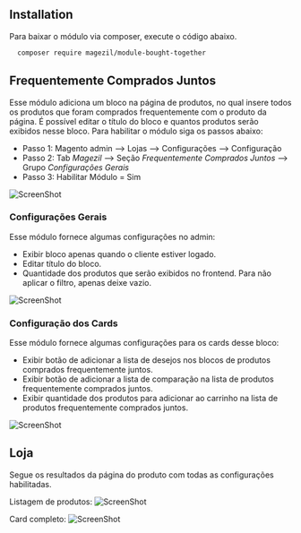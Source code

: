 ## Installation

Para baixar o módulo via composer, execute o código abaixo.

```sh
  composer require magezil/module-bought-together
```
## Frequentemente Comprados Juntos

Esse módulo adiciona um bloco na página de produtos, no qual insere todos os produtos que foram comprados frequentemente com o produto da página. É possível editar o título do bloco e quantos produtos serão exibidos nesse bloco. Para habilitar o módulo siga os passos abaixo:
  - Passo 1: Magento admin --> Lojas --> Configurações --> Configuração
  - Passo 2: Tab _Magezil_ --> Seção _Frequentemente Comprados Juntos_ --> Grupo _Configurações Gerais_
  - Passo 3: Habilitar Módulo = Sim

![ScreenShot](https://github.com/santanaluc94/CustomModules_BoughtTogether/blob/master/Readme/magezil-modulo.jpg)

### Configurações Gerais

Esse módulo fornece algumas configurações no admin:
  - Exibir bloco apenas quando o cliente estiver logado.
  - Editar título do bloco.
  - Quantidade dos produtos que serão exibidos no frontend. Para não aplicar o filtro, apenas deixe vazio.

![ScreenShot](https://github.com/santanaluc94/Magezil_BoughtTogether/blob/master/Readme/configuracoes-gerais.jpg)

### Configuração dos Cards

Esse módulo fornece algumas configurações para os cards desse bloco:
  - Exibir botão de adicionar a lista de desejos nos blocos de produtos comprados frequentemente juntos.
  - Exibir botão de adicionar a lista de comparação na lista de produtos frequentemente comprados juntos.
  - Exibir quantidade dos produtos para adicionar ao carrinho na lista de produtos frequentemente comprados juntos.

![ScreenShot](https://github.com/santanaluc94/Magezil_BoughtTogether/blob/master/Readme/configuracao-card.jpg)

## Loja

Segue os resultados da página do produto com todas as configurações habilitadas.

Listagem de produtos:
![ScreenShot](https://github.com/santanaluc94/Magezil_BoughtTogether/blob/master/Readme/listagem-produtos.jpg)

Card completo:
![ScreenShot](https://github.com/santanaluc94/Magezil_BoughtTogether/blob/master/Readme/card-produto.jpg)

